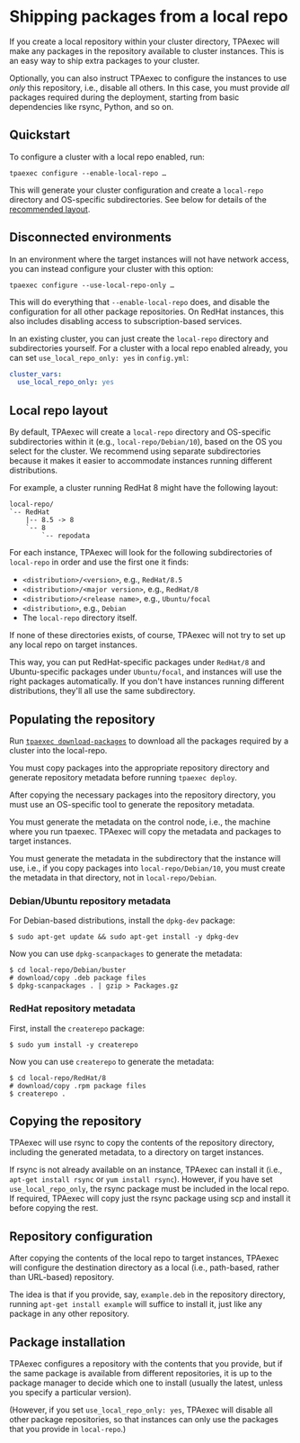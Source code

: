 # Shipping packages from a local repo

If you create a local repository within your cluster directory, TPAexec
will make any packages in the repository available to cluster instances.
This is an easy way to ship extra packages to your cluster.

Optionally, you can also instruct TPAexec to configure the instances to
use _only_ this repository, i.e., disable all others. In this case, you
must provide _all_ packages required during the deployment, starting
from basic dependencies like rsync, Python, and so on.

## Quickstart

To configure a cluster with a local repo enabled, run:

    tpaexec configure --enable-local-repo …

This will generate your cluster configuration and create a `local-repo`
directory and OS-specific subdirectories. See below for details of the
[recommended layout](#local-repo-layout).

## Disconnected environments

In an environment where the target instances will not have network
access, you can instead configure your cluster with this option:

    tpaexec configure --use-local-repo-only …

This will do everything that `--enable-local-repo` does, and disable the
configuration for all other package repositories. On RedHat instances,
this also includes disabling access to subscription-based services.

In an existing cluster, you can just create the `local-repo` directory
and subdirectories yourself. For a cluster with a local repo enabled
already, you can set `use_local_repo_only: yes` in `config.yml`:

```yaml
cluster_vars:
  use_local_repo_only: yes
```

## Local repo layout

By default, TPAexec will create a `local-repo` directory and OS-specific
subdirectories within it (e.g., `local-repo/Debian/10`), based on the OS
you select for the cluster. We recommend using separate subdirectories
because it makes it easier to accommodate instances running different
distributions.

For example, a cluster running RedHat 8 might have the following layout:

```text
local-repo/
`-- RedHat
    |-- 8.5 -> 8
    `-- 8
        `-- repodata
```

For each instance, TPAexec will look for the following subdirectories of
`local-repo` in order and use the first one it finds:

* `<distribution>/<version>`, e.g., `RedHat/8.5`
* `<distribution>/<major version>`, e.g., `RedHat/8`
* `<distribution>/<release name>`, e.g., `Ubuntu/focal`
* `<distribution>`, e.g., `Debian`
* The `local-repo` directory itself.

If none of these directories exists, of course, TPAexec will not try to
set up any local repo on target instances.

This way, you can put RedHat-specific packages under `RedHat/8` and
Ubuntu-specific packages under `Ubuntu/focal`, and instances will use
the right packages automatically. If you don't have instances running
different distributions, they'll all use the same subdirectory.

## Populating the repository

Run [`tpaexec download-packages`](tpaexec-download-packages.md) to
download all the packages required by a cluster into the local-repo.

You must copy packages into the appropriate repository directory and
generate repository metadata before running `tpaexec deploy`.

After copying the necessary packages into the repository directory, you
must use an OS-specific tool to generate the repository metadata.

You must generate the metadata on the control node, i.e., the machine
where you run tpaexec. TPAexec will copy the metadata and packages to
target instances.

You must generate the metadata in the subdirectory that the instance
will use, i.e., if you copy packages into `local-repo/Debian/10`, you
must create the metadata in that directory, not in `local-repo/Debian`.

### Debian/Ubuntu repository metadata

For Debian-based distributions, install the `dpkg-dev` package:

```shell
$ sudo apt-get update && sudo apt-get install -y dpkg-dev
```

Now you can use `dpkg-scanpackages` to generate the metadata:

```shell
$ cd local-repo/Debian/buster
# download/copy .deb package files
$ dpkg-scanpackages . | gzip > Packages.gz
```

### RedHat repository metadata

First, install the `createrepo` package:

```shell
$ sudo yum install -y createrepo
```

Now you can use `createrepo` to generate the metadata:

```shell
$ cd local-repo/RedHat/8
# download/copy .rpm package files
$ createrepo .
```

## Copying the repository

TPAexec will use rsync to copy the contents of the repository directory,
including the generated metadata, to a directory on target instances.

If rsync is not already available on an instance, TPAexec can install it
(i.e., `apt-get install rsync` or `yum install rsync`). However, if you
have set `use_local_repo_only`, the rsync package must be included in
the local repo. If required, TPAexec will copy just the rsync package
using scp and install it before copying the rest.

## Repository configuration

After copying the contents of the local repo to target instances,
TPAexec will configure the destination directory as a local (i.e.,
path-based, rather than URL-based) repository.

The idea is that if you provide, say, `example.deb` in the repository
directory, running `apt-get install example` will suffice to install it,
just like any package in any other repository.

## Package installation

TPAexec configures a repository with the contents that you provide, but
if the same package is available from different repositories, it is up
to the package manager to decide which one to install (usually the
latest, unless you specify a particular version).

(However, if you set `use_local_repo_only: yes`, TPAexec will disable
all other package repositories, so that instances can only use the
packages that you provide in `local-repo`.)
